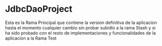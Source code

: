 # JdbcDaoProject
Esta es la Rama Principal que contiene la version definitiva de la aplicacion hasta el momento cualquier cambio sin probar subidlo a la rama Stash y si ha sido probado con el resto de implementaciones y funcionalidades de la aplicacion a la Rama Test
